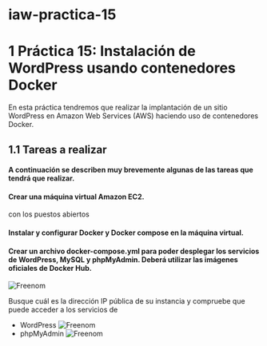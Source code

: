 # iaw-practica-15
# 1 Práctica 15: Instalación de WordPress usando contenedores Docker
En esta práctica tendremos que realizar la implantación de un sitio WordPress en Amazon Web Services (AWS) haciendo uso de contenedores Docker.

## 1.1 Tareas a realizar
#### A continuación se describen muy brevemente algunas de las tareas que tendrá que realizar.

#### Crear una máquina virtual Amazon EC2.
con los puestos abiertos 

#### Instalar y configurar Docker y Docker compose en la máquina virtual.

#### Crear un archivo docker-compose.yml para poder desplegar los servicios de WordPress, MySQL y phpMyAdmin. Deberá utilizar las imágenes oficiales de Docker Hub.
![Freenom](https://github.com/jesus2307/iaw-practica-15/blob/main/imagen/Captura1.PNG "Freenom")

Busque cuál es la dirección IP pública de su instancia y compruebe que puede acceder a los servicios de 
+ WordPress
![Freenom](https://github.com/jesus2307/iaw-practica-15/blob/main/imagen/Captura2.PNG "Freenom")
+ phpMyAdmin
![Freenom](https://github.com/jesus2307/iaw-practica-15/blob/main/imagen/Captura3.PNG "Freenom")




